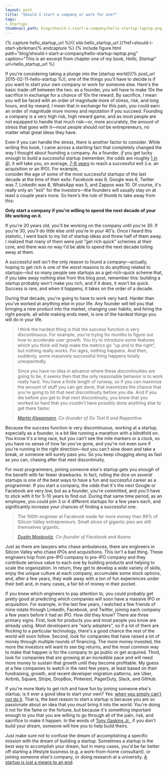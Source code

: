 ```yaml
---
layout: post
title: "Should I start a company or work for one?"
tags:
- Startups
thumbnail_path: blog/should-i-start-a-company/hello-startup-laptop.png
---  
```


{% capture hello_startup_url %}{{ site.hello_startup_url }}?ref=should-i-start-ybrikman{% endcapture %}
{% include figure.html path="blog/should-i-start-a-company/hello-startup-laptop.png" caption="This is an excerpt from chapter one of my book, <em>Hello, Startup</em>" url=hello_startup_url %}

If you're considering taking a plunge into the 
[startup world]({% post_url 2015-02-11-hello-startup %}), one of the things 
you'll have to decide is if you want to start your own company or work for
someone else. Here's the basic trade-off between the two: as a founder, you will
have to make 10x the sacrifice in exchange for a *chance* of 10x 
the reward. By sacrifice, I mean you will be faced with an order of magnitude 
more of stress, risk, and long hours, and by reward, I mean that in exchange 
for this pain, you could earn an order of magnitude more money and reputation 
if you succeed. Founding a company is a very high risk, high reward game, 
and as most people are not equipped to handle that much risk&mdash;or, more 
accurately, the amount of stress that goes with it&mdash;most people should 
*not* be entrepreneurs, no matter what great ideas they have.

Even if you can handle the stress, there is another factor to consider. While 
writing this book, I came across a startling fact that completely changed the 
way I thought about founding a company. As a founder, *if* you get lucky
enough to build a successful startup (remember, the odds are roughly 
[1 in 4](http://www.wsj.com/articles/SB10000872396390443720204578004980476429190)),
it will take you, on average, 
[7-8 years](http://techcrunch.com/2013/12/14/crunchbase-reveals-the-average-successful-startup-raises-41m-exits-at-242-9m/) 
to reach a successful exit (i.e. an acquisition or an IPO). For example,  
consider the age of some of the most successful startups of the last decade at 
the time of their exits: Facebook was 8, Google was 6, Twitter was 7, LinkedIn 
was 8, WhatsApp was 5, and Zappos was 10. Of course, it's really 
only an "exit" for the investors&mdash;the founders will usually stay on at 
least a couple years more. So here's the rule of thumb to take away from this:

**Only start a company if you're willing to spend the next decade of your life 
working on it.**

If you're 20 years old, you'll be working on the company until you're 30. If 
you're 30, you'll do little else until you're in your 40's. Once I heard this 
statistic, I went back to my list of startup ideas and threw half of them away. 
I realized that many of them were just "get rich quick" schemes at their core, 
and there was no way I'd be able to spend the next decade toiling away at them.

A successful exit isn't the only reason to found a company&mdash;actually, 
hoping to get rich is one of the worst reasons to do anything related to 
startups&mdash;but so many people see startups as a get-rich-quick scheme that, 
if you take away nothing else from this blog post, remember this: building a 
startup probably won't make you rich, and if it does, it won't be quick. 
Success is rare, and when it happens, it takes on the order of a decade. 

During that decade, you're going to have to work very hard. Harder than
you've worked at anything else in your life. Any founder will tell you that 
bringing a new product into the market, changing user habits, and hiring the 
right people, all while making ends meet, is one of the hardest things you will 
do in your life.        

<blockquote>
  <p>
    I think the hardest thing is that the success function is very discontinuous. 
    For example, you're trying for months to figure out how to accelerate user 
    growth. You try to introduce some features which you think will help make the 
    metrics go "up and to the right", but nothing really works. For ages, nothing
    happens. And then, suddenly, some massively successful thing happens totally 
    unexpectedly.
  </p>
  <p>
    Since you have no idea in advance where these discontinuities are going to be, 
    it seems then that the only reasonable behavior is to work really hard. You 
    have a finite length of runway, so if you can maximize the amount of stuff you 
    can get done, that maximizes the chance that you're going to hit that next 
    discontinuity before you die. And if you die before you get to that next 
    discontinuity, you know that you worked so hard that you couldn't have possibly 
    done anything else to get there faster.
  </p>
  <cite>
    <a href="http://martin.kleppmann.com/">Martin Kleppmann</a>, 
    Co-founder of Go Test It and Rapportive
  </cite>
</blockquote>

Because the success function is very discontinuous, working at a startup, 
especially as a founder, is a bit like running a marathon with a blindfold on.
You know it's a long race, but you can't see the mile markers or a clock, so
you have no sense of how far you've gone, and you're not even sure if you're 
running in the right direction&mdash;but you can't slow down and take a break,
or someone will surely pass you. So you keep chugging along as fast as you 
can, chasing after that next discontinuity.

For most programmers, joining someone else's startup gets you 
*enough* of the benefit with far fewer drawbacks. In fact, rolling 
the dice on *several* startups is one of the best ways to have a 
fun and successful career as a programmer. If you start a company, the
odds that it's the next Google or Facebook are very low, but as a founder, 
you're committed, and you'll have to stick with it for 5-10 years to find out. 
During that same time period, as an employee, you could join 3 or 4 different 
startups for a few years each, and significantly increase your chances of 
finding a successful one.

<blockquote>
  <p>
    The 100th engineer at Facebook made far more money than 99% of Silicon 
    Valley entrepreneurs. Small slices of gigantic pies are still 
    themselves gigantic.
  </p>
  <cite>
    <a href="https://medium.com/i-m-h-o/good-and-bad-reasons-to-become-an-entrepreneur-decf0766de8d">Dustin Moskovitz</a>, 
    Co-founder of Facebook and Asana
  </cite>
</blockquote>

Just as there are lawyers who chase ambulances, there are engineers in 
Silicon Valley who chase IPOs and acquisitions. This isn't a bad thing. 
These engineers hop from pre-IPO company to pre-IPO company and they 
contribute serious value to each one by building products and helping to 
scale the organization. In return, they get to develop a wide variety of 
skills, enjoy the unique culture at each company, accumulate some stock 
options, and, after a few years, they walk away with a ton of fun 
experiences under their belt and, in many cases, a fair bit of money in
their pocket.

If you knew which engineers to pay attention to, you could probably get 
pretty good at predicting which companies will soon have a massive IPO or 
acquisition. For example, in the last few years, I watched a few friends of mine
rotate through LinkedIn, Facebook, and Twitter, joining each company a 
few years before it had an IPO. How did they know? There are three primary
signs. First, look for products you and most people you know are already 
using. Most developers are "early adopters", so if a lot of them are
flocking to a particular technology, there's a good chance the rest of
the world will soon follow. Second, look for companies that have raised 
a lot of money through multiple rounds of financing. The more money 
invested, the more the investors will want to see big returns, and the
most common way to make that happen is for the company to go public or
get acquired. Third, look for companies that are growing at an incredible
pace and will need more money to sustain that growth until they become 
profitable. My guess at a few companies to watch in the next few years, at least 
based on their fundraising, growth, and recent developer migration patterns, 
are Uber, Airbnb, Square, Stripe, DropBox, Pinterest, PagerDuty, Slack, and 
GitHub.

If you're more likely to get rich and have fun by joining someone else's 
startup, is it ever a good idea to start your own? Yes: 
[when you simply can't *not* do it](http://startupclass.samaltman.com/courses/lec01/). 
That is, the best reason to start a startup is because you are so passionate 
about an idea that you *must* bring it into the world. You're doing it 
not for the fame or the fortune, but because it's something
important enough to you that you are willing to go through all of the 
pain, risk, and sacrifice to make it happen. In the words of 
[Tony Gaskins Jr.](https://twitter.com/tonygaskins/status/240843461220253696),
if you don't build your dream, someone will hire you to help build theirs.

Just make sure not to confuse the dream of accomplishing a specific 
*mission* with the dream of building a startup. Sometimes a 
startup is the best way to accomplish your dream, but in many cases, you'd be 
far better off starting a lifestyle business (e.g. a work-from-home consultant), 
or joining someone else's company, or doing research at a university. 
[A startup is just a means to an end](https://al3x.net/2013/05/23/letter-to-a-young-programmer.html).

